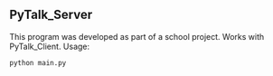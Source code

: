 ## PyTalk_Server
This program was developed as part of a school project. Works with PyTalk_Client.
Usage:
```shell
python main.py
```